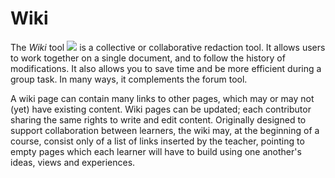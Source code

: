 # Wiki

The _Wiki_ tool ![](../../.gitbook/assets/graphics208.png) is a collective or collaborative redaction tool. It allows users to work together on a single document, and to follow the history of modifications. It also allows you to save time and be more efficient during a group task. In many ways, it complements the forum tool.

A wiki page can contain many links to other pages, which may or may not \(yet\) have existing content. Wiki pages can be updated; each contributor sharing the same rights to write and edit content. Originally designed to support collaboration between learners, the wiki may, at the beginning of a course, consist only of a list of links inserted by the teacher, pointing to empty pages which each learner will have to build using one another's ideas, views and experiences.

